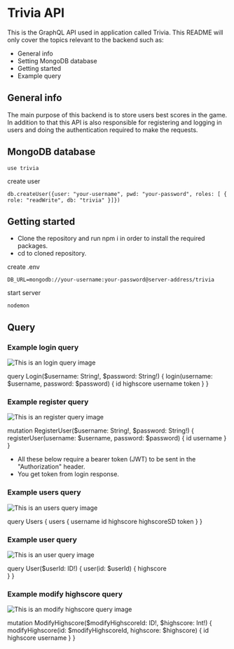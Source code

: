 # Trivia API

This is the GraphQL API used in application called Trivia.
This README will only cover the topics relevant to the backend such as:

* General info
* Setting MongoDB database
* Getting started
* Example query

## General info

The main purpose of this backend is to store users best scores in the game. 
In addition to that this API is also responsible for registering and logging in users and doing the authentication required to make the requests.

## MongoDB database

```
use trivia
```

create user
```
db.createUser({user: "your-username", pwd: "your-password", roles: [ { role: "readWrite", db: "trivia" }]})
```

## Getting started

* Clone the repository and run npm i in order to install the required packages.
* cd to cloned repository.

create .env
```
DB_URL=mongodb://your-username:your-password@server-address/trivia
```

start server

```
nodemon
```

## Query

### Example login query
![This is an login query image](https://users.metropolia.fi/~teemutr/queryimg/login.png)

query Login($username: String!, $password: String!) {
  login(username: $username, password: $password) {
    id
    highscore
    username
    token
  }
}

### Example register query
![This is an register query image](https://users.metropolia.fi/~teemutr/queryimg/register.png)

mutation RegisterUser($username: String!, $password: String!) {
  registerUser(username: $username, password: $password) {
    id
    username
  }
}

* All these below require a bearer token (JWT) to be sent in the "Authorization" header.
* You get token from login response.

### Example users query
![This is an users query image](https://users.metropolia.fi/~teemutr/queryimg/users.png)

query Users {
  users {
    username
    id
    highscore
    highscoreSD
    token
  }
}

### Example user query
![This is an user query image](https://users.metropolia.fi/~teemutr/queryimg/user.png)

query User($userId: ID!) {
  user(id: $userId) {
  highscore  
  }
}

### Example modify highscore query
![This is an modify highscore query image](https://users.metropolia.fi/~teemutr/queryimg/modifyhs.png)

mutation ModifyHighscore($modifyHighscoreId: ID!, $highscore: Int!) {
  modifyHighscore(id: $modifyHighscoreId, highscore: $highscore) {
    id
    highscore
    username
  }
}

